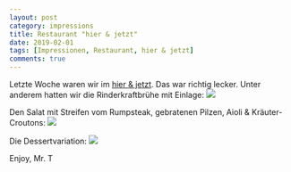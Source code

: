```yaml
---
layout: post
category: impressions
title: Restaurant "hier & jetzt"
date: 2019-02-01
tags: [Impressionen, Restaurant, hier & jetzt]
comments: true
---
```

Letzte Woche waren wir im [hier & jetzt](http://www.hier-und-jetzt-restaurant.de). Das war richtig lecker. Unter anderem hatten wir die Rinderkraftbrühe mit Einlage:
<img class="image fit" src="{{site.baseurl}}/images/2019-02-01-Hier-und-Jetzt/2019-02-01 Rinderkraftbrühe mit Einlage.jpg"/>

Den Salat mit Streifen vom Rumpsteak, gebratenen Pilzen, Aioli & Kräuter-Croutons:
<img class="image fit" src="{{site.baseurl}}/images/2019-02-01-Hier-und-Jetzt/2019-02-01 Salat mit Streifen vom Rumpsteak, gebratenen Pilzen, Aioli & Kräuter-Croutons.jpg"/>

Die Dessertvariation:
<img class="image fit" src="{{site.baseurl}}/images/2019-02-01-Hier-und-Jetzt/2019-02-01 Dessertvariation.jpg"/>

Enjoy, Mr. T